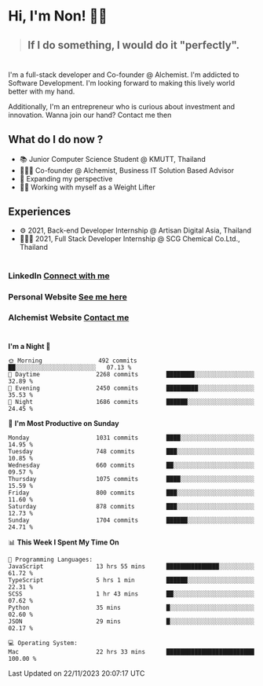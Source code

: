 # Hi, I'm Non! 🖐🏻

> ## If I do something, I would do it "perfectly".

#

I'm a full-stack developer and Co-founder @ Alchemist. I'm addicted to Software Development. I'm looking forward to making this lively world better with my hand.

Additionally, I'm an entrepreneur who is curious about investment and innovation. Wanna join our hand? Contact me then

## What do I do now ?

- 📚 Junior Computer Science Student @ KMUTT, Thailand
- 🧑🏻‍💻 Co-founder @ Alchemist, Business IT Solution Based Advisor
- 🌈 Expanding my perspective
- 🏋🏻 Working with myself as a Weight Lifter

## Experiences

- ⚙️ 2021, Back-end Developer Internship @ Artisan Digital Asia, Thailand
- 🧑🏻‍💻 2021, Full Stack Developer Internship @ SCG Chemical Co.Ltd., Thailand

#

### LinkedIn [Connect with me](https://www.linkedin.com/in/non-nontra/)

### Personal Website [See me here](https://nonnontra.com/)

### Alchemist Website [Contact me](https://alchemist-softwarehouse.co/)

#

<!--START_SECTION:waka-->
**I'm a Night 🦉** 

```text
🌞 Morning                492 commits         ██░░░░░░░░░░░░░░░░░░░░░░░   07.13 % 
🌆 Daytime                2268 commits        ████████░░░░░░░░░░░░░░░░░   32.89 % 
🌃 Evening                2450 commits        █████████░░░░░░░░░░░░░░░░   35.53 % 
🌙 Night                  1686 commits        ██████░░░░░░░░░░░░░░░░░░░   24.45 % 
```
📅 **I'm Most Productive on Sunday** 

```text
Monday                   1031 commits        ████░░░░░░░░░░░░░░░░░░░░░   14.95 % 
Tuesday                  748 commits         ███░░░░░░░░░░░░░░░░░░░░░░   10.85 % 
Wednesday                660 commits         ██░░░░░░░░░░░░░░░░░░░░░░░   09.57 % 
Thursday                 1075 commits        ████░░░░░░░░░░░░░░░░░░░░░   15.59 % 
Friday                   800 commits         ███░░░░░░░░░░░░░░░░░░░░░░   11.60 % 
Saturday                 878 commits         ███░░░░░░░░░░░░░░░░░░░░░░   12.73 % 
Sunday                   1704 commits        ██████░░░░░░░░░░░░░░░░░░░   24.71 % 
```


📊 **This Week I Spent My Time On** 

```text
💬 Programming Languages: 
JavaScript               13 hrs 55 mins      ███████████████░░░░░░░░░░   61.72 % 
TypeScript               5 hrs 1 min         ██████░░░░░░░░░░░░░░░░░░░   22.31 % 
SCSS                     1 hr 43 mins        ██░░░░░░░░░░░░░░░░░░░░░░░   07.62 % 
Python                   35 mins             █░░░░░░░░░░░░░░░░░░░░░░░░   02.60 % 
JSON                     29 mins             █░░░░░░░░░░░░░░░░░░░░░░░░   02.17 % 

💻 Operating System: 
Mac                      22 hrs 33 mins      █████████████████████████   100.00 % 
```


 Last Updated on 22/11/2023 20:07:17 UTC
<!--END_SECTION:waka-->
